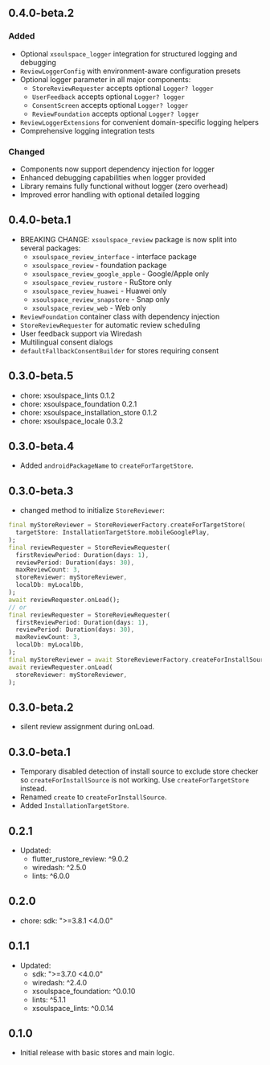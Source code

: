 ## 0.4.0-beta.2

### Added

- Optional `xsoulspace_logger` integration for structured logging and debugging
- `ReviewLoggerConfig` with environment-aware configuration presets
- Optional logger parameter in all major components:
  - `StoreReviewRequester` accepts optional `Logger? logger`
  - `UserFeedback` accepts optional `Logger? logger`
  - `ConsentScreen` accepts optional `Logger? logger`
  - `ReviewFoundation` accepts optional `Logger? logger`
- `ReviewLoggerExtensions` for convenient domain-specific logging helpers
- Comprehensive logging integration tests

### Changed

- Components now support dependency injection for logger
- Enhanced debugging capabilities when logger provided
- Library remains fully functional without logger (zero overhead)
- Improved error handling with optional detailed logging

## 0.4.0-beta.1

- BREAKING CHANGE: `xsoulspace_review` package is now split into several packages:
  - `xsoulspace_review_interface` - interface package
  - `xsoulspace_review` - foundation package
  - `xsoulspace_review_google_apple` - Google/Apple only
  - `xsoulspace_review_rustore` - RuStore only
  - `xsoulspace_review_huawei` - Huawei only
  - `xsoulspace_review_snapstore` - Snap only
  - `xsoulspace_review_web` - Web only
- `ReviewFoundation` container class with dependency injection
- `StoreReviewRequester` for automatic review scheduling
- User feedback support via Wiredash
- Multilingual consent dialogs
- `defaultFallbackConsentBuilder` for stores requiring consent

## 0.3.0-beta.5

- chore: xsoulspace_lints 0.1.2
- chore: xsoulspace_foundation 0.2.1
- chore: xsoulspace_installation_store 0.1.2
- chore: xsoulspace_locale 0.3.2

## 0.3.0-beta.4

- Added `androidPackageName` to `createForTargetStore`.

## 0.3.0-beta.3

- changed method to initialize `StoreReviewer`:

```dart
final myStoreReviewer = StoreReviewerFactory.createForTargetStore(
  targetStore: InstallationTargetStore.mobileGooglePlay,
);
final reviewRequester = StoreReviewRequester(
  firstReviewPeriod: Duration(days: 1),
  reviewPeriod: Duration(days: 30),
  maxReviewCount: 3,
  storeReviewer: myStoreReviewer,
  localDb: myLocalDb,
);
await reviewRequester.onLoad();
// or
final reviewRequester = StoreReviewRequester(
  firstReviewPeriod: Duration(days: 1),
  reviewPeriod: Duration(days: 30),
  maxReviewCount: 3,
  localDb: myLocalDb,
);
final myStoreReviewer = await StoreReviewerFactory.createForInstallSource();
await reviewRequester.onLoad(
  storeReviewer: myStoreReviewer,
);
```

## 0.3.0-beta.2

- silent review assignment during onLoad.

## 0.3.0-beta.1

- Temporary disabled detection of install source to exclude store checker so `createForInstallSource` is not working. Use `createForTargetStore` instead.
- Renamed `create` to `createForInstallSource`.
- Added `InstallationTargetStore`.

## 0.2.1

- Updated:
  - flutter_rustore_review: ^9.0.2
  - wiredash: ^2.5.0
  - lints: ^6.0.0

## 0.2.0

- chore: sdk: ">=3.8.1 <4.0.0"

## 0.1.1

- Updated:
  - sdk: ">=3.7.0 <4.0.0"
  - wiredash: ^2.4.0
  - xsoulspace_foundation: ^0.0.10
  - lints: ^5.1.1
  - xsoulspace_lints: ^0.0.14

## 0.1.0

- Initial release with basic stores and main logic.
